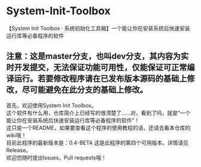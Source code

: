 # System-Init-Toolbox
【System Init Toolbox · 系统初始化工具箱】一个能让你在安装系统后快速安装运行库等必备程序的软件<br/>
## 注意：这是master分支，也叫dev分支，其内容为实时开发提交，无法保证功能可用性，仅能保证可正常编译运行。若要修改程序请在已发布版本源码的基础上修改，尽可能避免在此分支的基础上修改。<br/>
首先，欢迎使用System Init Toolbox。<br/>
这个软件有什么用，仓库简介上已经写的很清楚了......对，看到了吗，就是“一个能让你在安装系统后快速安装运行库等必备程序的软件”！<br/>
这只是一个README，如果要查看这个程序的使用教程的话，还请去看本仓库的wiki哦！<br/>
目前此程序的最新版本是：0.4-BETA 这是此程序的第四个可用版本。详情请见Release。<br/>
欢迎您随时提出Issues，Pull requests哦！
